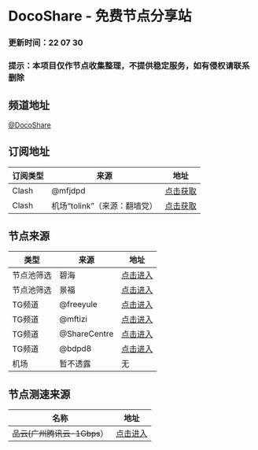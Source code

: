 # DocoShare - 免费节点分享站
### 更新时间：22 07 30
### **提示：本项目仅作节点收集整理，不提供稳定服务，如有侵权请联系删除**
## 频道地址
[@DocoShare](@DocoShare)
## 订阅地址

|订阅类型|来源|地址|
|-----|-----|-----|
|Clash|@mfjdpd|[点击获取](https://github.com/FGCl0ud/Share/raw/Sub/Sub/%E3%80%90220729%E3%80%91clash%E8%8A%82%E7%82%B9173%E4%B8%AA.yaml)|
|Clash|机场“tolink”（来源：翻墙党）|[点击获取](https://linkusersub.xyz/link/knUE2otgRRCrknz0?clash=1)|

## 节点来源
|类型|来源|地址|
|-|-|-|
|节点池筛选|碧海|[点击进入](proxies.bihai.cf)|
|节点池筛选|景福|[点击进入](free.kingfu.cf)|
|TG频道|@freeyule|[点击进入](t.me/freeyule)|
|TG频道|@mftizi|[点击进入](t.me/mftizi)|
|TG频道|@ShareCentre|[点击进入](t.me/ShareCentre)|
|TG频道|@bdpd8|[点击进入](https://t.me/bdpd8)|
|机场|暂不透露|无|

## 节点测速来源
|名称|地址|
|-|-|
|~~品云{广州腾讯云-1Gbps~~）|[点击进入](http://gz.cloudtest.cc/)|
